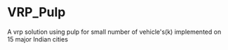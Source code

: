 # VRP_Pulp
A vrp solution using pulp for small number of vehicle's(k) implemented on 15 major Indian cities
